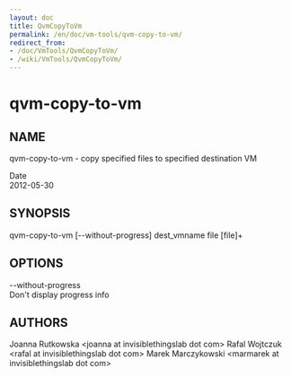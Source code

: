 ```yaml
---
layout: doc
title: QvmCopyToVm
permalink: /en/doc/vm-tools/qvm-copy-to-vm/
redirect_from:
- /doc/VmTools/QvmCopyToVm/
- /wiki/VmTools/QvmCopyToVm/
---
```


qvm-copy-to-vm
==============

NAME
----

qvm-copy-to-vm - copy specified files to specified destination VM

Date  
2012-05-30

SYNOPSIS
--------

qvm-copy-to-vm [--without-progress] dest\_vmname file [file]+

OPTIONS
-------

--without-progress  
Don't display progress info

AUTHORS
-------

Joanna Rutkowska \<joanna at invisiblethingslab dot com\>
Rafal Wojtczuk \<rafal at invisiblethingslab dot com\>
Marek Marczykowski \<marmarek at invisiblethingslab dot com\>
